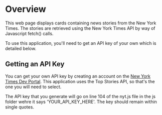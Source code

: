 # Overview

This web page displays cards containing news stories from the New York Times. The stories are retrieved using the New York Times API by way of Javascript fetch() calls.

To use this application, you'll need to get an API key of your own which is detailed below.

## Getting an API Key

You can get your own API key by creating an account on the [New York Times Dev Portal](https://developer.nytimes.com/get-started). This application uses the Top Stories API, so that's the one you will need to select.

The API key that you generate will go on line 104 of the nyt.js file in the js folder wehre it says 'YOUR_API_KEY_HERE'. The key should remain within single quotes.